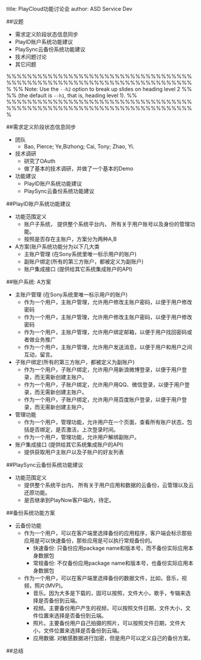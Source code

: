 title: PlayCloud功能讨论会
author: ASD Service Dev

##议题

* 需求定义阶段状态信息同步
* PlayID账户系统功能建议
* PlaySync云备份系统功能建议
* 技术问题讨论
* 其它问题

<link rel="stylesheet" href="./themes/style/swiss.css">

%%%%%%%%%%%%%%%%%%%%%%%%%%%%%%%%%%%%%%%%%%%%%%%%%%%%%%%%%%%%%%%%%%%%%%%%%
%% Note: Use the `--h2` option to break up slides on heading level 2   %%
%% (the default is `--h1`, that is, heading level 1).                  %%
%%%%%%%%%%%%%%%%%%%%%%%%%%%%%%%%%%%%%%%%%%%%%%%%%%%%%%%%%%%%%%%%%%%%%%%%%




##需求定义阶段状态信息同步

* 团队
	* Bao, Pierce; Ye,Bizhong; Cai, Tony; Zhao, Yi.
* 技术调研
	* 研究了OAuth
	* 做了基本的技术调研，并做了一个基本的Demo
* 功能建议
	* PlayID账户系统功能建议
	* PlaySync云备份系统功能建议

##PlayID账户系统功能建议

* 功能范围定义
	* 账户子系统， 提供整个系统平台内， 所有关于用户账号以及身份的管理功能。
	* 按照是否存在主账户，方案分为两种A,B
* A方案(账户系统功能分为以下几大类
	*  主账户管理 (在Sony系统里唯一标示用户的账户)
	*  副账户绑定(所有的第三方账户，都被定义为副账户)
	*  账户集成接口 (提供给其它系统集成账户的API)
	


##账户系统: A方案

*  主账户管理 (在Sony系统里唯一标示用户的账户)
	* 作为一个用户，主账户管理，允许用户修改主账户密码，以便于用户修改密码
	* 作为一个用户，主账户管理，允许用户修改主账户密码，以便于用户修改密码
	* 作为一个用户，主账户管理，允许用户绑定邮箱，以便于用户找回密码或者做业务推广
	* 作为一个用户，主账户管理，允许用户发送消息，以便于用户和用户之间互动，留言。
*  子账户绑定(所有的第三方账户，都被定义为副账户)
	* 作为一个用户，子账户绑定，允许用户用新浪微博登录，以便于用户登录，而无需新创建主账户。
	* 作为一个用户，子账户绑定，允许用户用QQ、微信登录，以便于用户登录，而无需新创建主账户。
	* 作为一个用户，子账户绑定，允许用户用百度账户登录，以便于用户登录，而无需新创建主账户。
*  管理功能
	* 作为一个用户，管理功能，允许用户在一个页面，查看所有账户状态，包括是否绑定，是否激活，上次登录时间。
	* 作为一个用户，管理功能，允许用户解绑副账户。
*  账户集成接口 (提供给其它系统集成账户的API)
	* 提供获取用户主账户以及子账户的好友列表

##PlaySync云备份系统功能建议

* 功能范围定义
	* 提供整个系统平台内， 所有关于用户应用和数据的云备份，云管理以及云还原功能。
    * 是否继承到PlayNow客户端内，待定。


##备份系统功能方案

*  云备份功能
	* 作为一个用户，可以在客户端里选择备份的应用程序，客户端会标示那些应用是可以快速备份，那些应用是可以执行常规备份的。
		* 快速备份: 只备份应用package name和版本号，而不备份实际应用本身数据包
		* 常规备份: 不仅备份应用package name和版本号，也备份实际应用本身数据包
	* 作为一个用户，可以在客户端里选择备份的数据文件，比如，音乐，视频，照片(MVP)。
		* 音乐。因为大多是下载的，固可以按照，文件大小，歌手，专辑来选择是否备份到云端。
		* 视频。主要备份用户产生的视频，可以按照文件日期，文件大小，文件位置来选择是否备份到云端。
		* 照片。主要备份用户自己拍摄的照片，可以按照文件日期，文件大小，文件位置来选择是否备份到云端。
		* 应用数据. 对敏感数据进行加密，但是用户可以定义自己的备份方案。


##总结
